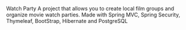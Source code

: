Watch Party
A project that allows you to create local film groups and organize movie watch parties. Made with Spring MVC, Spring Security, Thymeleaf, BootStrap, Hibernate and PostgreSQL

